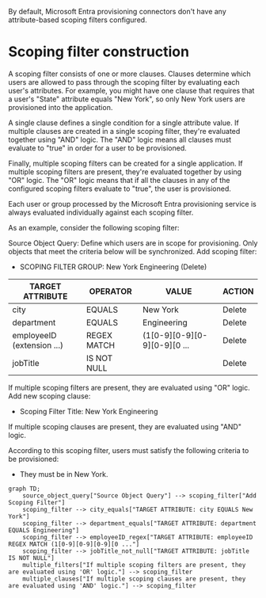 By default, Microsoft Entra provisioning connectors don't have any attribute-based scoping filters configured.

Scoping filter construction
===

A scoping filter consists of one or more clauses. Clauses determine which users are allowed to pass through the scoping filter by evaluating each user's attributes. For example, you might have one clause that requires that a user's "State" attribute equals "New York", so only New York users are provisioned into the application.

A single clause defines a single condition for a single attribute value. If multiple clauses are created in a single scoping filter, they're evaluated together using "AND" logic. The "AND" logic means all clauses must evaluate to "true" in order for a user to be provisioned.

Finally, multiple scoping filters can be created for a single application. If multiple scoping filters are present, they're evaluated together by using "OR" logic. The "OR" logic means that if all the clauses in any of the configured scoping filters evaluate to "true", the user is provisioned.

Each user or group processed by the Microsoft Entra provisioning service is always evaluated individually against each scoping filter.

As an example, consider the following scoping filter:

Source Object Query: Define which users are in scope for provisioning. Only objects that meet the criteria below will be synchronized.
Add scoping filter:
- SCOPING FILTER GROUP: New York Engineering (Delete)

TARGET ATTRIBUTE | OPERATOR | VALUE | ACTION
---------------- | -------- | ----- | ------
city | EQUALS | New York | Delete
department | EQUALS | Engineering | Delete
employeeID (extension ...) | REGEX MATCH | (1[0-9][0-9][0-9][0-9][0 ... | Delete
jobTitle | IS NOT NULL | | Delete

If multiple scoping filters are present, they are evaluated using "OR" logic.
Add new scoping clause:
- Scoping Filter Title: New York Engineering

If multiple scoping clauses are present, they are evaluated using "AND" logic.

According to this scoping filter, users must satisfy the following criteria to be provisioned:

- They must be in New York.

```mermaid
graph TD;
    source_object_query["Source Object Query"] --> scoping_filter["Add Scoping Filter"]
    scoping_filter --> city_equals["TARGET ATTRIBUTE: city EQUALS New York"]
    scoping_filter --> department_equals["TARGET ATTRIBUTE: department EQUALS Engineering"]
    scoping_filter --> employeeID_regex["TARGET ATTRIBUTE: employeeID REGEX MATCH (1[0-9][0-9][0-9][0 ..."]
    scoping_filter --> jobTitle_not_null["TARGET ATTRIBUTE: jobTitle IS NOT NULL"]
    multiple_filters["If multiple scoping filters are present, they are evaluated using 'OR' logic."] --> scoping_filter
    multiple_clauses["If multiple scoping clauses are present, they are evaluated using 'AND' logic."] --> scoping_filter
```